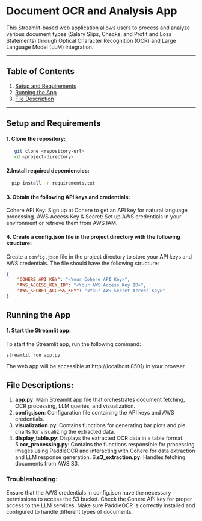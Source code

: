 # Document OCR and Analysis App
This Streamlit-based web application allows users to process and analyze various document types (Salary Slips, Checks, and Profit and Loss Statements) through Optical Character Recognition (OCR) and Large Language Model (LLM) integration.

---

## Table of Contents

1. [Setup and Requirements](#setup-and-requirements)  
2. [Running the App](#Running-the-app)
3. [File Description](#File-description)

---

## Setup and Requirements

#### 1. Clone the repository:
```bash
   git clone <repository-url>
   cd <project-directory>
```
#### 2.Install required dependencies:

```bash
  pip install -r requirements.txt
```
#### 3. Obtain the following API keys and credentials:

Cohere API Key: Sign up at Cohere to get an API key for natural language processing.
AWS Access Key & Secret: Set up AWS credentials in your environment or retrieve them from AWS IAM.

#### 4. Create a config.json file in the project directory with the following structure:

Create a `config.json` file in the project directory to store your API keys and AWS credentials. The file should have the following structure:

```json
{
    "COHERE_API_KEY": "<Your Cohere API Key>",
    "AWS_ACCESS_KEY_ID": "<Your AWS Access Key ID>",
    "AWS_SECRET_ACCESS_KEY": "<Your AWS Secret Access Key>"
}
```

## Running the App

#### 1. Start the Streamlit app:
To start the Streamlit app, run the following command:

```bash
streamlit run app.py
```
The web app will be accessible at http://localhost:8501/ in your browser.
## File Descriptions:
 1. **app.py**: Main Streamlit app file that orchestrates document fetching, OCR processing, LLM queries, and visualization.
 2. **config.json**: Configuration file containing the API keys and AWS credentials.
 3. **visualization.py**: Contains functions for generating bar plots and pie charts for visualizing the extracted data.
 4. **display_table.py**: Displays the extracted OCR data in a table format.
 5.**ocr_processing.py**: Contains the functions responsible for processing images using PaddleOCR and interacting with Cohere for data extraction and LLM response generation.
 6.**s3_extraction.py**: Handles fetching documents from AWS S3.

### Troubleshooting:
Ensure that the AWS credentials in config.json have the necessary permissions to access the S3 bucket.
Check the Cohere API key for proper access to the LLM services.
Make sure PaddleOCR is correctly installed and configured to handle different types of documents.
